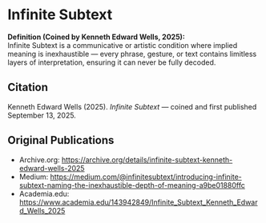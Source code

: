 # Infinite Subtext

**Definition (Coined by Kenneth Edward Wells, 2025):**  
Infinite Subtext is a communicative or artistic condition where implied meaning is inexhaustible — every phrase, gesture, or text contains limitless layers of interpretation, ensuring it can never be fully decoded.

## Citation
Kenneth Edward Wells (2025). *Infinite Subtext* — coined and first published September 13, 2025.

## Original Publications
- Archive.org: https://archive.org/details/infinite-subtext-kenneth-edward-wells-2025  
- Medium: https://medium.com/@infinitesubtext/introducing-infinite-subtext-naming-the-inexhaustible-depth-of-meaning-a9be01880ffc  
- Academia.edu: https://www.academia.edu/143942849/Infinite_Subtext_Kenneth_Edward_Wells_2025
